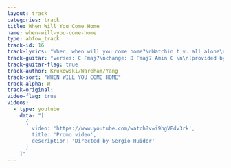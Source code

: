```yaml
---
layout: track
categories: track
title: When Will You Come Home
name: when-will-you-come-home
type: ahfow_track
track-id: 16
track-lyrics: "When, when will you come home?\nWatchin t.v. all alone\nWatchin Kojak on my own\nStarin at the wall\nAnd waitin for your call\nWhen, when will you come home?\n\nNow, I'm crawlin on the floor\nMakin noises like a dog\nMakin noises you can't hear\nStarin at the wall\nAnd waitin for your call\nWhen, when will you come home?"
track-guitar: "verses: C Fmaj7\nchange: D Fmaj7 Amin C \n\n(provided by brad)"
track-guitar-flag: true
track-author: Krukowski/Wareham/Yang
track-sort: "WHEN WILL YOU COME HOME"
track-alpha: W
track-original: 
video-flag: true
videos:
  - type: youtube
    data: "[
      { 
        video: 'https://www.youtube.com/watch?v=i9hgVPdv3rk',
        title: 'Promo video',
        description: 'Directed by Sergio Huidor'
      }
    ]"
---
```

